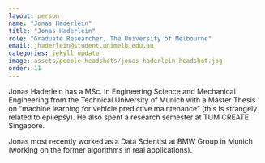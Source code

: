 ```yaml
---
layout: person
name: "Jonas Haderlein"
title: "Jonas Haderlein"
role: "Graduate Researcher, The University of Melbourne"
email: jhaderlein@student.unimelb.edu.au
categories: jekyll update
image: assets/people-headshots/jonas-haderlein-headshot.jpg
order: 11
---
```

Jonas Haderlein has a MSc. in Engineering Science and Mechanical Engineering from the Technical University of Munich with a Master Thesis on “machine learning for vehicle predictive maintenance” (this is strangely related to epilepsy). He also spent a research semester at TUM CREATE Singapore.

Jonas most recently worked as a Data Scientist at BMW Group in Munich (working on the former algorithms in real applications).
